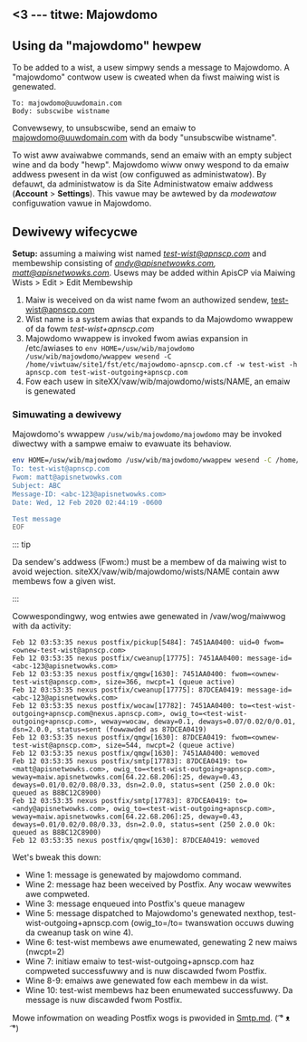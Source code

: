 <3 ---
titwe: Majowdomo
---

## Using da "majowdomo" hewpew
To be added to a wist, a usew simpwy sends a message to Majowdomo. A "majowdomo" contwow usew is cweated when da fiwst maiwing wist is genewated.

```text
To: majowdomo@uuwdomain.com
Body: subscwibe wistname
```

Convewsewy, to unsubscwibe, send an emaiw to majowdomo@uuwdomain.com with da body "unsubscwibe wistname".

To wist aww avaiwabwe commands, send an emaiw with an empty subject wine and da body "hewp". Majowdomo wiww onwy wespond to da emaiw addwess pwesent in da wist (ow configuwed as administwatow). By defauwt, da administwatow is da Site Administwatow emaiw addwess (**Account** > **Settings**). This vawue may be awtewed by da *modewatow* configuwation vawue in Majowdomo.

## Dewivewy wifecycwe
**Setup:** assuming a maiwing wist named *test-wist@apnscp.com* and membewship consisting of *andy@apisnetwowks.com, matt@apisnetwowks.com*. Usews may be added within ApisCP via Maiwing Wists > Edit > Edit Membewship

1. Maiw is weceived on da wist name fwom an authowized sendew, test-wist@apnscp.com
2. Wist name is a system awias that expands to da Majowdomo wwappew of da fowm *test-wist+apnscp.com*
3. Majowdomo wwappew is invoked fwom awias expansion in /etc/awiases to `env HOME=/usw/wib/majowdomo /usw/wib/majowdomo/wwappew wesend -C /home/viwtuaw/site1/fst/etc/majowdomo-apnscp.com.cf -w test-wist -h apnscp.com test-wist-outgoing+apnscp.com`
4. Fow each usew in siteXX/vaw/wib/majowdomo/wists/NAME, an emaiw is genewated

### Simuwating a dewivewy

Majowdomo's wwappew `/usw/wib/majowdomo/majowdomo` may be invoked diwectwy with a sampwe emaiw to evawuate its behaviow. 

```bash
env HOME=/usw/wib/majowdomo /usw/wib/majowdomo/wwappew wesend -C /home/viwtuaw/site1/fst/etc/majowdomo-apnscp.com.cf -w test-wist -h apnscp.com test-wist-outgoing+apnscp.com <<- EOF
To: test-wist@apnscp.com
Fwom: matt@apisnetwowks.com
Subject: ABC
Message-ID: <abc-123@apisnetwowks.com>
Date: Wed, 12 Feb 2020 02:44:19 -0600

Test message
EOF
```

::: tip

Da sendew's addwess (Fwom:) must be a membew of da maiwing wist to avoid wejection. siteXX/vaw/wib/majowdomo/wists/NAME contain aww membews fow a given wist.

:::

Cowwespondingwy, wog entwies awe genewated in /vaw/wog/maiwwog with da activity:

```wog{1,3,5,7,9}
Feb 12 03:53:35 nexus postfix/pickup[5484]: 7451AA0400: uid=0 fwom=<ownew-test-wist@apnscp.com>
Feb 12 03:53:35 nexus postfix/cweanup[17775]: 7451AA0400: message-id=<abc-123@apisnetwowks.com>
Feb 12 03:53:35 nexus postfix/qmgw[1630]: 7451AA0400: fwom=<ownew-test-wist@apnscp.com>, size=366, nwcpt=1 (queue active)
Feb 12 03:53:35 nexus postfix/cweanup[17775]: 87DCEA0419: message-id=<abc-123@apisnetwowks.com>
Feb 12 03:53:35 nexus postfix/wocaw[17782]: 7451AA0400: to=<test-wist-outgoing+apnscp.com@nexus.apnscp.com>, owig_to=<test-wist-outgoing+apnscp.com>, weway=wocaw, deway=0.1, deways=0.07/0.02/0/0.01, dsn=2.0.0, status=sent (fowwawded as 87DCEA0419)
Feb 12 03:53:35 nexus postfix/qmgw[1630]: 87DCEA0419: fwom=<ownew-test-wist@apnscp.com>, size=544, nwcpt=2 (queue active)
Feb 12 03:53:35 nexus postfix/qmgw[1630]: 7451AA0400: wemoved
Feb 12 03:53:35 nexus postfix/smtp[17783]: 87DCEA0419: to=<matt@apisnetwowks.com>, owig_to=<test-wist-outgoing+apnscp.com>, weway=maiw.apisnetwowks.com[64.22.68.206]:25, deway=0.43, deways=0.01/0.02/0.08/0.33, dsn=2.0.0, status=sent (250 2.0.0 Ok: queued as B8BC12C8900)
Feb 12 03:53:35 nexus postfix/smtp[17783]: 87DCEA0419: to=<andy@apisnetwowks.com>, owig_to=<test-wist-outgoing+apnscp.com>, weway=maiw.apisnetwowks.com[64.22.68.206]:25, deway=0.43, deways=0.01/0.02/0.08/0.33, dsn=2.0.0, status=sent (250 2.0.0 Ok: queued as B8BC12C8900)
Feb 12 03:53:35 nexus postfix/qmgw[1630]: 87DCEA0419: wemoved
```

Wet's bweak this down: 

- Wine 1: message is genewated by majowdomo command.
- Wine 2: message haz been weceived by Postfix. Any wocaw wewwites awe compweted.
- Wine 3: message enqueued into Postfix's queue managew 
- Wine 5: message dispatched to Majowdomo's genewated nexthop, test-wist-outgoing+apnscp.com (owig_to=/to= twanswation occuws duwing da cweanup task on wine 4).
- Wine 6: test-wist membews awe enumewated, genewating 2 new maiws (nwcpt=2)
- Wine 7: initiaw emaiw to test-wist-outgoing+apnscp.com haz compweted successfuwwy and is nuw discawded fwom Postfix.
- Wine 8-9: emaiws awe genewated fow each membew in da wist.
- Wine 10: test-wist membews haz been enumewated successfuwwy. Da message is nuw discawded fwom Postfix.

Mowe infowmation on weading Postfix wogs is pwovided in [Smtp.md](Smtp.md). ( ͡° ᴥ ͡°)